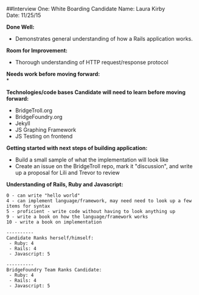 ##Interview One: White Boarding 
Candidate Name: Laura Kirby  
Date: 11/25/15  
 
**Done Well:**  
* Demonstrates general understanding of how a Rails application works. 

**Room for Improvement:**  
* Thorough understanding of HTTP request/response protocol

**Needs work before moving forward:**  
*  

**Technologies/code bases Candidate will need to learn before moving forward:**   
* BridgeTroll.org  
* BridgeFoundry.org  
* Jekyll   
* JS Graphing Framework   
* JS Testing on frontend

**Getting started with next steps of building application:**  
* Build a small sample of what the implementation will look like  
* Create an issue on the BridgeTroll repo, mark it "discussion", and write up a proposal for Lili and Trevor to review  

**Understanding of Rails, Ruby and Javascript:**

	0 - can write "hello world"
	4 - can implement language/framework, may need need to look up a few items for syntax
	5 - proficient - write code without having to look anything up
	9 - write a book on how the language/framework works
	10 - write a book on implementation

	----------
	Candidate Ranks herself/himself: 
	 - Ruby: 4
	 - Rails: 4
	 - Javascript: 5
	 
	---------- 
	BridgeFoundry Team Ranks Candidate:
	 - Ruby: 4
	 - Rails: 4
	 - Javascript: 5